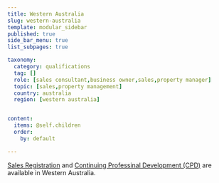 ```yaml
---
title: Western Australia
slug: western-australia
template: modular_sidebar
published: true
side_bar_menu: true
list_subpages: true

taxonomy:
  category: qualifications
  tag: []
  role: [sales consultant,business owner,sales,property manager]
  topic: [sales,property management]
  country: australia
  region: [western australia]


content:
  items: @self.children
  order:
    by: default

---
```


[Sales Registration](/qualifications/australia/western-australia/sales-registration) and [Continuing Professinal Development (CPD)](/qualifications/australia/western-australia/cpd) are available in Western Australia.